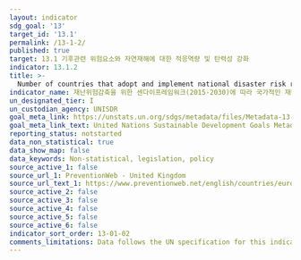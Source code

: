 ```yaml
---
layout: indicator
sdg_goal: '13'
target_id: '13.1'
permalink: /13-1-2/
published: true
target: 13.1 기후관련 위험요소와 자연재해에 대한 적응역량 및 탄력성 강화
indicator: 13.1.2
title: >-
  Number of countries that adopt and implement national disaster risk reduction strategies in line with the Sendai Framework for Disaster Risk Reduction 2015-2030 
indicator_name: 재난위험감축을 위한 센다이프레임워크(2015-2030)에 따라 국가적인 재난위험감축전략을 채택하고 이행하는 국가의 수
un_designated_tier: I
un_custodian_agency: UNISDR
goal_meta_link: https://unstats.un.org/sdgs/metadata/files/Metadata-13-01-02.pdf
goal_meta_link_text: United Nations Sustainable Development Goals Metadata (PDF 217 KB)
reporting_status: notstarted
data_non_statistical: true
data_show_map: false
data_keywords: Non-statistical, legislation, policy
source_active_1: false
source_url_1: PreventionWeb - United Kingdom
source_url_text_1: https://www.preventionweb.net/english/countries/europe/gbr/
source_active_2: false
source_active_3: false
source_active_4: false
source_active_5: false
source_active_6: false
indicator_sort_order: 13-01-02
comments_limitations: Data follows the UN specification for this indicator. This indicator has been identified in collaboration with topic experts.
---
```

